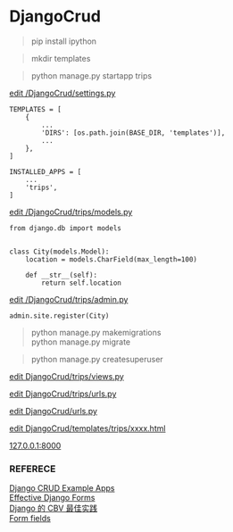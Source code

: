 # DjangoCrud

> pip install ipython

> mkdir templates

> python manage.py startapp trips

<a href="https://github.com/mingburnu/DjangoCrud/blob/master/DjangoCrud/settings.py">edit /DjangoCrud/settings.py</a>

    TEMPLATES = [
        {
            ...
            'DIRS': [os.path.join(BASE_DIR, 'templates')],
            ...
        },
    ]

    INSTALLED_APPS = [
        ...
        'trips',
    ] 



<a href="https://github.com/mingburnu/DjangoCrud/blob/master/trips/models.py">edit /DjangoCrud/trips/models.py</a>

    from django.db import models


    class City(models.Model):
        location = models.CharField(max_length=100)

        def __str__(self):
            return self.location


<a href="https://github.com/mingburnu/DjangoCrud/blob/master/trips/admin.py">edit /DjangoCrud/trips/admin.py</a>
   
    admin.site.register(City)


> python manage.py makemigrations<br>
> python manage.py migrate<br>

> python manage.py createsuperuser

<a href="https://github.com/mingburnu/DjangoCrud/blob/master/trips/views.py">edit DjangoCrud/trips/views.py</a>

<a href="https://github.com/mingburnu/DjangoCrud/blob/master/trips/urls.py">edit DjangoCrud/trips/urls.py</a>

<a href="https://github.com/mingburnu/DjangoCrud/blob/master/DjangoCrud/urls.py">edit DjangoCrud/urls.py</a>

<a href="https://github.com/mingburnu/DjangoCrud/tree/master/templates">edit DjangoCrud/templates/trips/xxxx.html</a>

<a href="http://127.0.0.1:8000">127.0.0.1:8000</a><br>

### REFERECE
<a href="https://github.com/rayed/django_crud">Django CRUD Example Apps</a><br>
<a href="http://www.effectivedjango.com/forms.html">Effective Django Forms</a><br>
<a href="http://www.atjiang.com/2scoopsdjango1.8-10-best-practices-for-CBV/">Django 的 CBV 最佳实践</a><br>
<a href="https://docs.djangoproject.com/en/dev/ref/forms/fields/">Form fields</a><br>
